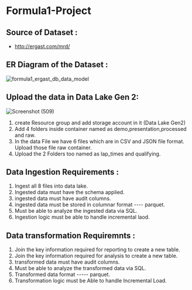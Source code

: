 # Formula1-Project

## Source of Dataset :
- http://ergast.com/mrd/

## ER Diagram of the Dataset :
![formula1_ergast_db_data_model](https://github.com/shekharj21/shekharj21/assets/54074505/992030b0-d5e0-447d-a388-fa5ee8adc640)

## Upload the data in Data Lake Gen 2:
![Screenshot (509)](https://github.com/shekharj21/shekharj21/assets/54074505/849e7cc2-341f-4b8e-88e2-b0a78f059458)

1. create Resource group and add storage account in it (Data Lake Gen2)
2. Add 4 folders inside container named as demo,presentation,processed and raw.
3. In the data File we have 6 files which are in CSV and JSON file format. Upload those file raw container.
4. Upload the 2 Folders too named as lap_times and qualifying.

## Data Ingestion Requirements :
1. Ingest all 8 files into data lake.
2. Ingested data must have the schema applied.
3. ingested data must have audit columns.
4. ingested data must be stored in columnar format ---- parquet.
5. Must be able to analyze the ingested data via SQL.
6. Ingestion logic must be able to handle incremental laod.


## Data transformation Requiremnts :
1. Join the key information required for reporting to create a new table.
2. Join the key information required for analysis to create a new table.
3. transformed data must have audit columns.
4. Must be able to analyze the transformed data via SQL.
5. Transformed data format ----- parquet.
6. Transformation logic must be Able to handle Incremental Load.
